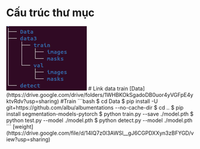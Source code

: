 # Cấu trúc thư mục
<img src="img/dir.png" >
# Link data train
[Data](https://drive.google.com/drive/folders/1WHBKOkSgadoDB0uor4yVGFpE4yktvRdv?usp=sharing)
#Train
```bash
$ cd Data
$ pip install -U git+https://github.com/albu/albumentations --no-cache-dir
$ cd ..
$ pip install segmentation-models-pytorch
$ python train.py --save ./model.pth
$ python test.py --model ./model.pth
$ python detect.py --model ./model.pth
```
[weight](https://drive.google.com/file/d/14IQ7z0l3AWSl__gJ6CGPDXXyn3zBFYGD/view?usp=sharing)
